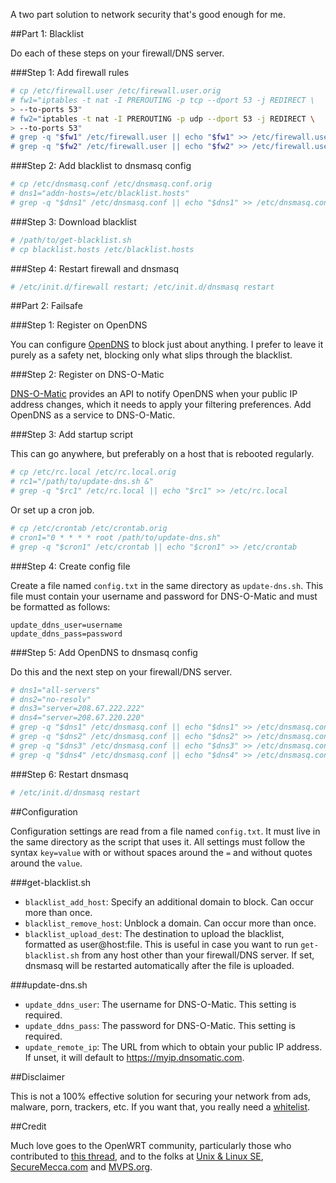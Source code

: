 A two part solution to network security that's good enough for me.

##Part 1: Blacklist

Do each of these steps on your firewall/DNS server.

###Step 1: Add firewall rules

```sh
# cp /etc/firewall.user /etc/firewall.user.orig
# fw1="iptables -t nat -I PREROUTING -p tcp --dport 53 -j REDIRECT \
> --to-ports 53"
# fw2="iptables -t nat -I PREROUTING -p udp --dport 53 -j REDIRECT \
> --to-ports 53"
# grep -q "$fw1" /etc/firewall.user || echo "$fw1" >> /etc/firewall.user
# grep -q "$fw2" /etc/firewall.user || echo "$fw2" >> /etc/firewall.user
```

###Step 2: Add blacklist to dnsmasq config

```sh
# cp /etc/dnsmasq.conf /etc/dnsmasq.conf.orig
# dns1="addn-hosts=/etc/blacklist.hosts"
# grep -q "$dns1" /etc/dnsmasq.conf || echo "$dns1" >> /etc/dnsmasq.conf
```

###Step 3: Download blacklist

```sh
# /path/to/get-blacklist.sh
# cp blacklist.hosts /etc/blacklist.hosts
```

###Step 4: Restart firewall and dnsmasq

```sh
# /etc/init.d/firewall restart; /etc/init.d/dnsmasq restart
```

##Part 2: Failsafe

###Step 1: Register on OpenDNS

You can configure [OpenDNS](https://www.opendns.com/) to block just about
anything. I prefer to leave it purely as a safety net, blocking only what slips
through the blacklist.

###Step 2: Register on DNS-O-Matic

[DNS-O-Matic](https://www.dnsomatic.com/) provides an API to notify OpenDNS when
your public IP address changes, which it needs to apply your filtering
preferences. Add OpenDNS as a service to DNS-O-Matic.

###Step 3: Add startup script

This can go anywhere, but preferably on a host that is rebooted regularly.

```sh
# cp /etc/rc.local /etc/rc.local.orig
# rc1="/path/to/update-dns.sh &"
# grep -q "$rc1" /etc/rc.local || echo "$rc1" >> /etc/rc.local
```

Or set up a cron job.

```sh
# cp /etc/crontab /etc/crontab.orig
# cron1="0 * * * * root /path/to/update-dns.sh"
# grep -q "$cron1" /etc/crontab || echo "$cron1" >> /etc/crontab
```

###Step 4: Create config file

Create a file named `config.txt` in the same directory as `update-dns.sh`. This
file must contain your username and password for DNS-O-Matic and must be
formatted as follows:

```
update_ddns_user=username
update_ddns_pass=password
```

###Step 5: Add OpenDNS to dnsmasq config

Do this and the next step on your firewall/DNS server.

```sh
# dns1="all-servers"
# dns2="no-resolv"
# dns3="server=208.67.222.222"
# dns4="server=208.67.220.220"
# grep -q "$dns1" /etc/dnsmasq.conf || echo "$dns1" >> /etc/dnsmasq.conf
# grep -q "$dns2" /etc/dnsmasq.conf || echo "$dns2" >> /etc/dnsmasq.conf
# grep -q "$dns3" /etc/dnsmasq.conf || echo "$dns3" >> /etc/dnsmasq.conf
# grep -q "$dns4" /etc/dnsmasq.conf || echo "$dns4" >> /etc/dnsmasq.conf
```

###Step 6: Restart dnsmasq

```sh
# /etc/init.d/dnsmasq restart
```

##Configuration

Configuration settings are read from a file named `config.txt`. It must live in
the same directory as the script that uses it. All settings must follow the
syntax `key=value` with or without spaces around the `=` and without quotes
around the `value`.

###get-blacklist.sh

* `blacklist_add_host`: Specify an additional domain to block. Can occur more
  than once.
* `blacklist_remove_host`: Unblock a domain. Can occur more than once.
* `blacklist_upload_dest`: The destination to upload the blacklist, formatted as
  user@host:file. This is useful in case you want to run `get-blacklist.sh` from
  any host other than your firewall/DNS server. If set, dnsmasq will be
  restarted automatically after the file is uploaded.

###update-dns.sh

* `update_ddns_user`: The username for DNS-O-Matic. This setting is required.
* `update_ddns_pass`: The password for DNS-O-Matic. This setting is required.
* `update_remote_ip`: The URL from which to obtain your public IP address. If
  unset, it will default to https://myip.dnsomatic.com.

##Disclaimer

This is not a 100% effective solution for securing your network from ads,
malware, porn, trackers, etc. If you want that, you really need a
[whitelist](https://github.com/dave-kennedy/whitelist).

##Credit

Much love goes to the OpenWRT community, particularly those who contributed to
[this thread](https://forum.openwrt.org/viewtopic.php?id=35023), and to the
folks at [Unix & Linux SE](https://unix.stackexchange.com/),
[SecureMecca.com](http://securemecca.com/) and
[MVPS.org](http://winhelp2002.mvps.org/).

